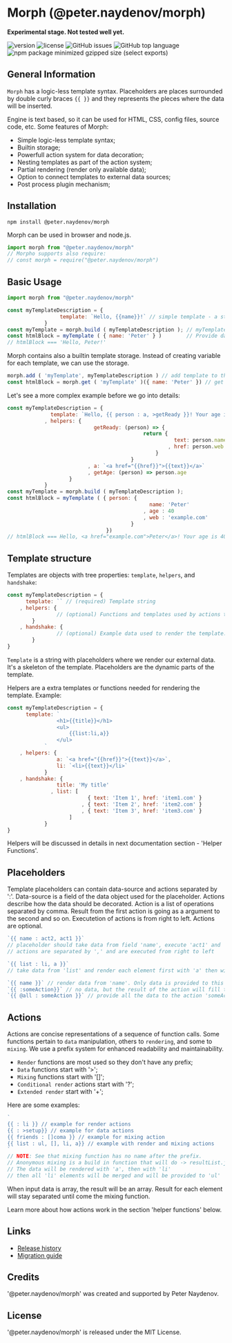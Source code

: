 # Morph (@peter.naydenov/morph)
**Experimental stage. Not tested well yet.**

![version](https://img.shields.io/github/package-json/v/peterNaydenov/morph)
![license](https://img.shields.io/github/license/peterNaydenov/morph)
![GitHub issues](https://img.shields.io/github/issues/peterNaydenov/morph)
![GitHub top language](https://img.shields.io/github/languages/top/peterNaydenov/morph)
![npm package minimized gzipped size (select exports)](https://img.shields.io/bundlejs/size/%40peter.naydenov%2Fmorph)



## General Information

`Morph` has a logic-less template syntax. Placeholders are places surrounded by double curly braces `{{ }}` and they represents the pleces where the data will be inserted.

Engine is text based, so it can be used for HTML, CSS, config files, source code, etc.
Some features of Morph:
- Simple logic-less template syntax;
- Builtin storage;
- Powerfull action system for data decoration;
- Nesting templates as part of the action system;
- Partial rendering (render only available data);
- Option to connect templates to external data sources;
- Post process plugin mechanism;





## Installation

```
npm install @peter.naydenov/morph
```

Morph can be used in browser and node.js.
```js
import morph from "@peter.naydenov/morph"
// Morpho supports also require:
// const morph = require("@peter.naydenov/morph")
```





## Basic Usage

```js
import morph from "@peter.naydenov/morph"

const myTemplateDescription = {
                 template: `Hello, {{name}}!` // simple template - a string with a placeholder
            }
const myTemplate = morph.build ( myTemplateDescription ); // myTemplate is a render function
const htmlBlock = myTemplate ( { name: 'Peter' } )        // Provide data to the render function and get the result
// htmlBlock === 'Hello, Peter!'
```

Morph contains also a builtin template storage. Instead of creating variable for each template, we can use the storage.

```js
morph.add ( 'myTemplate', myTemplateDescription ) // add template to the storage. Automatically builds the render function
const htmlBlock = morph.get ( 'myTemplate' )({ name: 'Peter' }) // get template from the storage and render it
```

Let's see a more complex example before we go into details:
```js
const myTemplateDescription = {
              template: `Hello, {{ person : a, >getReady }}! Your age is {{ person : >getAge}}.` 
            , helpers: {
                            getReady: (person) => {
                                            return {
                                                      text: person.name
                                                    , href: person.web
                                                }
                                        }
                          , a: `<a href="{{href}}">{{text}}</a>`
                          , getAge: (person) => person.age
                    }
            }
const myTemplate = morph.build ( myTemplateDescription );
const htmlBlock = myTemplate ( { person: {
                                              name: 'Peter'
                                            , age : 40
                                            , web : 'example.com'
                                        } 
                                })
// htmlBlock === Hello, <a href="example.com">Peter</a>! Your age is 40.
```





## Template structure
Templates are objects with tree properties: `template`, `helpers`, and `handshake`:
```js
const myTemplateDescription = {
      template: `` // (required) Template string
    , helpers: {
                // (optional) Functions and templates used by actions to decorate the data
        }
    , handshake: {
                // (optional) Example data used to render the template.
        }
}
```
`Template` is a string with placeholders where we render our external data. It's a skeleton of the template. Placeholders are the dynamic parts of the template.

Helpers are a extra templates or functions needed for rendering the template. Example:
```js
const myTemplateDescription = {
      template: `
                <h1>{{title}}</h1>
                <ul>
                    {{list:li,a}}
                </ul>
            `
    , helpers: {
                a: `<a href="{{href}}">{{text}}</a>`,
                li: `<li>{{text}}</li>`
            }
    , handshake: {
                title: 'My title'
              , list: [
                          { text: 'Item 1', href: 'item1.com' }
                        , { text: 'Item 2', href: 'item2.com' }
                        , { text: 'Item 3', href: 'item3.com' }
                    ]
            }
}
```
Helpers will be discussed in details in next documentation section - 'Helper Functions'.





## Placeholders

Template placeholders can contain data-source and actions separated by ':'. Data-source is a field of the data object used for the placeholder. Actions describe how the data should be decorated. Action is a list of operations separated by comma. Result from the first action is going as a argument to the second and so on. Executetion of actions is from right to left. Actions are optional.

```js
`{{ name : act2, act1 }}`
// placeholder should take data from field 'name', execute 'act1' and 'act2' over it
// actions are separated by ',' and are executed from right to left

`{{ list : li, a }}`
// take data from 'list' and render each element first with 'a' then with 'li' actions

`{{ name }}` // render data from 'name'. Only data is provided to this placeholder
`{{ :someAction}}` // no data, but the result of the action will fill the placeholder
`{{ @all : someAction }}` // provide all the data to the action 'someAction'
```



## Actions

Actions are concise representations of a sequence of function calls. Some functions pertain to `data` manipulation, others to `rendering`, and some to `mixing`. We use a prefix system for enhanced readability and maintainability.

- `Render` functions are most used so they don't have any prefix;
- `Data` functions start with '>';
- `Mixing` functions start with '[]';
- `Conditional render` actions start with '?';
- `Extended render` start with '+';

Here are some examples: 
```js
`
{{ : li }} // example for render actions
{{ : >setup}} // example for data actions
{{ friends : []coma }} // example for mixing action
{{ list : ul, [], li, a}} // example with render and mixing actions
`
// NOTE: See that mixing function has no name after the prefix. 
// Anonymous mixing is a build in function that will do -> resultList.join ( '' )
// The data will be rendered with 'a', then with 'li'
// then all 'li' elements will be merged and will be provided to 'ul'
```

When input data is array, the result will be an array. Result for each element will stay separated until come the mixing function.

Learn more about how actions work in the section 'helper functions' below.






## Links
- [Release history](Changelog.md)
- [ Migration guide ](https://github.com/PeterNaydenov/morph/blob/master/Migration.guide.md)



## Credits
'@peter.naydenov/morph' was created and supported by Peter Naydenov.

## License
'@peter.naydenov/morph' is released under the MIT License.






